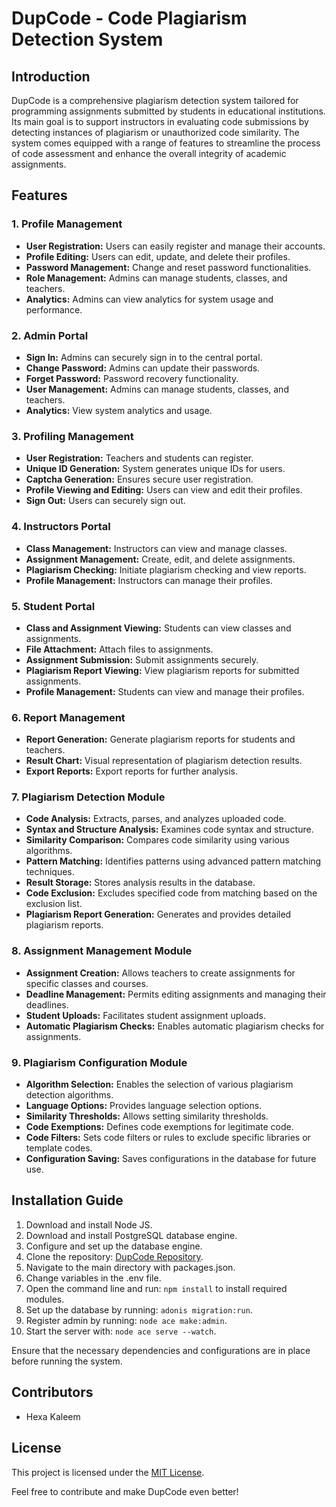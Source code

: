 # DupCode - Code Plagiarism Detection System

## Introduction

DupCode is a comprehensive plagiarism detection system tailored for programming assignments submitted by students in educational institutions. Its main goal is to support instructors in evaluating code submissions by detecting instances of plagiarism or unauthorized code similarity. The system comes equipped with a range of features to streamline the process of code assessment and enhance the overall integrity of academic assignments.

## Features

### 1. Profile Management

- **User Registration:** Users can easily register and manage their accounts.
- **Profile Editing:** Users can edit, update, and delete their profiles.
- **Password Management:** Change and reset password functionalities.
- **Role Management:** Admins can manage students, classes, and teachers.
- **Analytics:** Admins can view analytics for system usage and performance.

### 2. Admin Portal

- **Sign In:** Admins can securely sign in to the central portal.
- **Change Password:** Admins can update their passwords.
- **Forget Password:** Password recovery functionality.
- **User Management:** Admins can manage students, classes, and teachers.
- **Analytics:** View system analytics and usage.

### 3. Profiling Management

- **User Registration:** Teachers and students can register.
- **Unique ID Generation:** System generates unique IDs for users.
- **Captcha Generation:** Ensures secure user registration.
- **Profile Viewing and Editing:** Users can view and edit their profiles.
- **Sign Out:** Users can securely sign out.

### 4. Instructors Portal

- **Class Management:** Instructors can view and manage classes.
- **Assignment Management:** Create, edit, and delete assignments.
- **Plagiarism Checking:** Initiate plagiarism checking and view reports.
- **Profile Management:** Instructors can manage their profiles.

### 5. Student Portal

- **Class and Assignment Viewing:** Students can view classes and assignments.
- **File Attachment:** Attach files to assignments.
- **Assignment Submission:** Submit assignments securely.
- **Plagiarism Report Viewing:** View plagiarism reports for submitted assignments.
- **Profile Management:** Students can view and manage their profiles.

### 6. Report Management

- **Report Generation:** Generate plagiarism reports for students and teachers.
- **Result Chart:** Visual representation of plagiarism detection results.
- **Export Reports:** Export reports for further analysis.

### 7. Plagiarism Detection Module

- **Code Analysis:** Extracts, parses, and analyzes uploaded code.
- **Syntax and Structure Analysis:** Examines code syntax and structure.
- **Similarity Comparison:** Compares code similarity using various algorithms.
- **Pattern Matching:** Identifies patterns using advanced pattern matching techniques.
- **Result Storage:** Stores analysis results in the database.
- **Code Exclusion:** Excludes specified code from matching based on the exclusion list.
- **Plagiarism Report Generation:** Generates and provides detailed plagiarism reports.

### 8. Assignment Management Module

- **Assignment Creation:** Allows teachers to create assignments for specific classes and courses.
- **Deadline Management:** Permits editing assignments and managing their deadlines.
- **Student Uploads:** Facilitates student assignment uploads.
- **Automatic Plagiarism Checks:** Enables automatic plagiarism checks for assignments.

### 9. Plagiarism Configuration Module

- **Algorithm Selection:** Enables the selection of various plagiarism detection algorithms.
- **Language Options:** Provides language selection options.
- **Similarity Thresholds:** Allows setting similarity thresholds.
- **Code Exemptions:** Defines code exemptions for legitimate code.
- **Code Filters:** Sets code filters or rules to exclude specific libraries or template codes.
- **Configuration Saving:** Saves configurations in the database for future use.

## Installation Guide

1. Download and install Node JS.
2. Download and install PostgreSQL database engine.
3. Configure and set up the database engine.
4. Clone the repository: [DupCode Repository](https://github.com/hexakaleem/dup-code).
5. Navigate to the main directory with packages.json.
6. Change variables in the .env file.
7. Open the command line and run: `npm install` to install required modules.
8. Set up the database by running: `adonis migration:run`.
9. Register admin by running: `node ace make:admin`.
10. Start the server with: `node ace serve --watch`.

Ensure that the necessary dependencies and configurations are in place before running the system.

## Contributors

- Hexa Kaleem 

## License

This project is licensed under the [MIT License](LICENSE.md).

Feel free to contribute and make DupCode even better!
